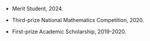 - Merit Student, 2024.

- Third-prize National Mathematics Competition, 2020.

- First-prize Academic Scholarship, 2019-2020.